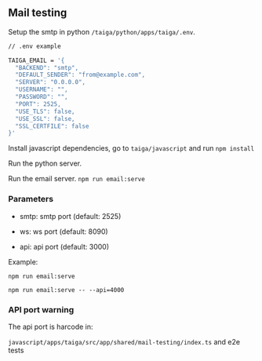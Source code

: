 ## Mail testing

Setup the smtp in python `/taiga/python/apps/taiga/.env`.

```bash
// .env example

TAIGA_EMAIL = '{
  "BACKEND": "smtp",
  "DEFAULT_SENDER": "from@example.com",
  "SERVER": "0.0.0.0",
  "USERNAME": "",
  "PASSWORD": "",
  "PORT": 2525,
  "USE_TLS": false,
  "USE_SSL": false,
  "SSL_CERTFILE": false
}'
```

Install javascript dependencies, go to `taiga/javascript` and run `npm install`

Run the python server.

Run the email server. `npm run email:serve`

### Parameters

- smtp: smtp port (default: 2525)

- ws: ws port (default: 8090)

- api: api port (default: 3000)

Example:

`npm run email:serve`

`npm run email:serve -- --api=4000`

### API port warning

The api port is harcode in:

`javascript/apps/taiga/src/app/shared/mail-testing/index.ts` and e2e tests
